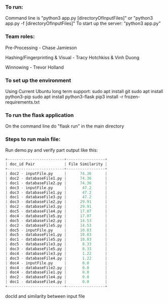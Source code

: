 ### To run:

Command line is "python3 app.py [directoryOfInputFiles]" or "python3 app.py -f [directoryOfInputFiles]"
To start up the server: "python3 app.py"
### Team roles:
Pre-Processing - Chase Jamieson

Hashing/Fingerprinting & Visual - Tracy Hotchkiss & Vinh Duong

Winnowing - Trevor Holland 

### To set up the environment
Using Current Ubuntu long term support:
sudo apt install git
sudo apt install python3-pip
sudo apt install python3-flask
pip3 install -r frozen-requirements.txt


### To run the flask application
On the command line do "flask run" in the main directory


### Steps to run main file:

Run demo.py and verify part output like this:

```python
+-------------------------+-----------------+
| doc_id Pair             | File Similarity |
+-------------------------+-----------------+
| doc2 - inputFile.py     |      74.36      |
| doc2 - databaseFile1.py |      74.36      |
| doc1 - databaseFile2.py |      74.36      |
| doc3 - inputFile.py     |       47.2      |
| doc3 - databaseFile1.py |       47.2      |
| doc1 - databaseFile3.py |       47.2      |
| doc3 - databaseFile2.py |      29.91      |
| doc2 - databaseFile3.py |      29.91      |
| doc5 - databaseFile4.py |      17.07      |
| doc4 - databaseFile5.py |      17.07      |
| doc5 - databaseFile2.py |      14.53      |
| doc2 - databaseFile5.py |      14.53      |
| doc5 - inputFile.py     |      10.83      |
| doc5 - databaseFile1.py |      10.83      |
| doc1 - databaseFile5.py |      10.83      |
| doc5 - databaseFile3.py |       8.33      |
| doc3 - databaseFile5.py |       8.33      |
| doc4 - databaseFile3.py |       1.22      |
| doc3 - databaseFile4.py |       1.22      |
| doc4 - inputFile.py     |       0.0       |
| doc4 - databaseFile2.py |       0.0       |
| doc4 - databaseFile1.py |       0.0       |
| doc2 - databaseFile4.py |       0.0       |
| doc1 - databaseFile4.py |       0.0       |
+-------------------------+-----------------+
 ```
 docId and similarity between input file
